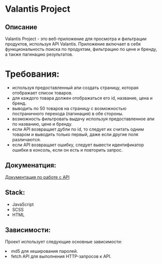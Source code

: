 # Valantis Project

## Описание
Valantis Project - это веб-приложение для просмотра и фильтрации продуктов, используя API Valantis. 
Приложение включает в себя функциональность поиска по продуктам, фильтрацию по цене и бренду, а также пагинацию результатов.

#  Требования: 
<ul align ="start">
  <li>используя предоставленный апи создать страницу, которая отображает список товаров. </li>
  <li>для каждого товара должен отображаться его id, название, цена и бренд. </li>
  <li>выводить по 50 товаров на страницу с возможностью постраничного перехода (пагинация) в обе стороны. </li>
  <li>возможность фильтровать выдачу используя предоставленное апи по названию, цене и бренду. </li>
  <li>eсли API возвращает дубли по id, то следует их считать одним товаром и выводить только первый, даже если другие поля различаются.</li>
  <li>eсли API возвращает ошибку, следует вывести идентификатор ошибки в консоль, если он есть и повторить запрос. </li>
</ul>

## Докуменатция:
<a href="https://github.com/ValantisJewelry/TestTaskValantis/blob/main/API.md"> Документация по работе с API</a>

## Stack:
<ul align ="start">
  <li>JavaScript </li>
  <li>SCSS </li>
  <li>HTML </li>
</ul>

## Зависимости:
<p>Проект использует следующие основные зависимости: </p>

<li>md5 для хеширования паролей.</li>
<li>fetch API для выполнения HTTP-запросов к API.</p>
